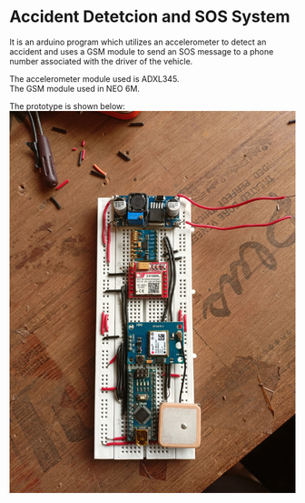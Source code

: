 # Accident Detetcion and SOS System
 It is an arduino program which utilizes an accelerometer to detect an accident and uses a GSM module to send an SOS message to a phone number associated with the driver of the vehicle.

 The accelerometer module used is ADXL345.  
 The GSM module used in NEO 6M.  

 The prototype is shown below:
![Figure 1](image1.jpg)